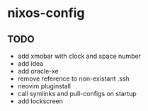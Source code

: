 # nixos-config

## TODO
- add xmobar with clock and space number
- add idea
- add oracle-xe
- remove reference to non-existant .ssh
- neovim pluginstall
- call symlinks and pull-configs on startup
- add lockscreen


